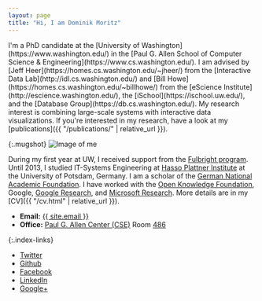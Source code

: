 ```yaml
---
layout: page
title: "Hi, I am Dominik Moritz"
---
```


<div class="home-columns" markdown="1">
<div class="intro" markdown="1">

<span class="lead">
I'm a PhD candidate at the [University of Washington](https://www.washington.edu/) in the [Paul G. Allen School of Computer Science & Engineering](https://www.cs.washington.edu/). I am advised by [Jeff Heer](https://homes.cs.washington.edu/~jheer/) from the [Interactive Data Lab](http://idl.cs.washington.edu/) and [Bill Howe](https://homes.cs.washington.edu/~billhowe/) from the [eScience Institute](http://escience.washington.edu/), the [iSchool](https://ischool.uw.edu/), and the [Database Group](https://db.cs.washington.edu/). My research interest is combining large-scale systems with interactive data visualizations. If you're interested in my research, have a look at my [publications]({{ "/publications/" | relative_url }}).
</span>
</div>

{:.mugshot}
<img src="{{ '/images/dominik.jpg' | absolute_url }}" alt="Image of me">

</div>

During my first year at UW, I received support from the [Fulbright program](https://en.wikipedia.org/wiki/Fulbright_Program). Until 2013, I studied IT-Systems Engineering at [Hasso Plattner Institute](http://www.hpi.uni-potsdam.de) at the University of Potsdam, Germany. I am a scholar of the [German National Academic Foundation](http://www.studienstiftung.de/). I have worked with the [Open Knowledge Foundation](http://www.okfn.org), Google, [Google Research](https://research.google.com/), and [Microsoft Research](https://www.microsoft.com/en-us/research/group/vibe/). More details are in my [CV]({{ "/cv.html" | relative_url }}).

* **Email:** <a href="mailto:{{ site.email }}">{{ site.email }}</a>
* **Office:** [Paul G. Allen Center (CSE)](http://www.washington.edu/maps/?q=cse) Room [486](https://norfolk.cs.washington.edu/directory/index.php?prev_floor=4&show_room=CSE486)

{:.index-links}
* [<i class="fab fa-twitter fa-lg"></i> Twitter](https://twitter.com/domoritz)
* [<i class="fab fa-github fa-lg"></i> Github](https://github.com/domoritz)
* [<i class="fab fa-facebook-square fa-lg"></i> Facebook](https://www.facebook.com/moritz.dominik)
* [<i class="fab fa-linkedin-in fa-lg"></i> LinkedIn](https://www.linkedin.com/pub/dominik-moritz/24/b81/409)
* [<i class="fab fa-google-plus-g fa-lg"></i> Google+](https://plus.google.com/110111947282446666823)
